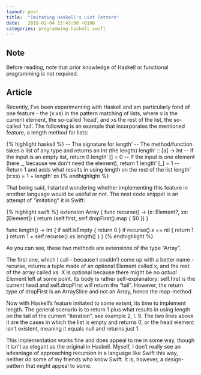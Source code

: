 ```yaml
---
layout: post
title:  "Imitating Haskell's List Pattern"
date:   2018-02-04 13:43:00 +0100
categories: programming haskell swift
---
```

## Note
Before reading, note that prior knowledge of Haskell or functional programming is not required.

## Article
Recently, I’ve been experimenting with Haskell and am particularly fond of one feature - the (x:xs) in the pattern matching of lists, where x is the current element, the so-called ‘head’, and xs the rest of the list, the so-called ‘tail’.
The following is an example that incorporates the mentioned feature, a length method for lists:

{% highlight haskell %}
-- The signature for length’
-- The method/function takes a list of any type and returns an Int (the length)
length’ :: [a] -> Int
-- If the input is an empty list, return 0
length’ [] = 0
-- If the input is one element (here \_, because we don't need the element), return 1
length’ [\_] = 1
-- Return 1 and adds what results in using length on the rest of the list
length’ (x:xs) = 1 + length’ xs
{% endhighlight %}

That being said, I started wondering whether implementing this feature in another language would be useful or not. The next code snippet is an attempt of "imitating" it in Swift:

{% highlight swift %}
extension Array {
  func recurse() -> (x: Element?, xs: [Element]) {
    return (self.first, self.dropFirst().map { $0 })
  }

  func length() -> Int {
    if self.isEmpty { return 0 }
    if recurse().x == nil { return 1 }
    return 1 + self.recurse().xs.length()
  }
}
{% endhighlight %}

As you can see, these two methods are extensions of the type “Array”.

The first one, which I call - because I couldn’t come up with a better name - recurse, returns a tuple made of an optional Element called x, and the rest of the array called xs. X is optional because there might be no _actual_ Element left at some point. Its body is rather self-explanatory: self.first is the current head and self.dropFirst will return the “tail”. However, the return type of dropFirst is an ArraySlice and not an Array, hence the map-method.

Now with Haskell’s feature imitated to some extent, its time to implement length.
The general scenario is to return 1 plus what results in using length on the tail of the current “iteration”, see example 2, l. 9. The two lines above it are the cases in which the list is empty and returns 0, or the head element isn’t existent, meaning it equals null and returns just 1.

This implementation works fine and does appeal to me in some way, though it isn't as elegant as the original in Haskell. Myself, I don’t really see an advantage of approaching recursion in a language like Swift this way, neither do some of my friends who know Swift. It is, however, a design-pattern that might appeal to some.
